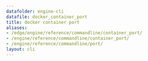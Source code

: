 ```yaml
---
datafolder: engine-cli
datafile: docker_container_port
title: docker container port
aliases:
- /edge/engine/reference/commandline/container_port/
- /engine/reference/commandline/container_port/
- /engine/reference/commandline/port/
layout: cli
---
```


<!--
此页面是根据 Docker 源代码自动生成的。如果您想建议更改此处显示的文本，请在 GitHub 上的源代码仓库中打开一个工单或拉取请求：

https://github.com/docker/cli
-->
